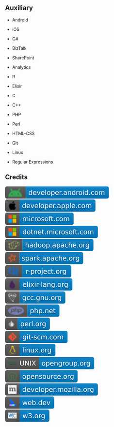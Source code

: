 Auxiliary
---------

- Android

- iOS

- C#

- BizTalk

- SharePoint

- Analytics

- R

- Elixir

- C

- C++

- PHP

- Perl

- HTML-CSS

- Git

- Linux

- Regular Expressions

Credits
-------
[![image](
Credits/developer.android.com.svg)](https://developer.android.com/)  
[![image](
Credits/developer.apple.com.svg)](https://developer.apple.com/)  
[![image](
Credits/microsoft.com.svg)](https://microsoft.com/)  
[![image](
Credits/dotnet.microsoft.com.svg)](https://dotnet.microsoft.com/)  
[![image](
Credits/hadoop.apache.org.svg)](https://hadoop.apache.org/)  
[![image](
Credits/spark.apache.org.svg)](https://spark.apache.org/)  
[![image](
Credits/r-project.org.svg)](https://r-project.org/)  
[![image](
Credits/elixir-lang.org.svg)](https://elixir-lang.org/)  
[![image](
Credits/gcc.gnu.org.svg)](https://gcc.gnu.org/)  
[![image](
Credits/php.net.svg)](https://php.net/)  
[![image](
Credits/perl.org.svg)](https://perl.org/)   
[![image](
Credits/git-scm.com.svg)](https://git-scm.com/)  
[![image](
Credits/linux.org.svg)](https://linux.org/)  
[![image](
Credits/UNIX-opengroup.org.svg)](https://opengroup.org/)  
[![image](
Credits/opensource.org.svg)](https://opensource.org/)<!--[![image](
Credits/opengroup.org.svg)](https://opengroup.org/)-->  
[![image](
Credits/developer.mozilla.org.svg)](https://developer.mozilla.org/)  
[![image](
Credits/web.dev.svg)](https://web.dev/)  
[![image](
Credits/w3.org.svg)](https://w3.org/)